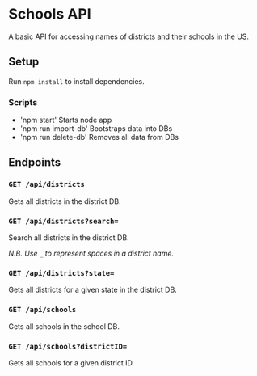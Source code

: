 # Schools API
A basic API for accessing names of districts and their schools in the US.

## Setup
Run `npm install` to install dependencies.

### Scripts
- 'npm start' Starts node app
- 'npm run import-db' Bootstraps data into DBs
- 'npm run delete-db' Removes all data from DBs

## Endpoints
### `GET /api/districts`
Gets all districts in the district DB.

### `GET /api/districts?search=`
Search all districts in the district DB.

_N.B. Use `_` to represent spaces in a district name._

### `GET /api/districts?state=`
Gets all districts for a given state in the district DB.

### `GET /api/schools`
Gets all schools in the school DB.

### `GET /api/schools?districtID=`
Gets all schools for a given district ID.


